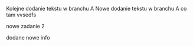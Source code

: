 Kolejne dodanie tekstu w branchu A
Nowe dodanie tekstu w branchu A
co tam vvsedfs

nowe zadanie 2 

dodane nowe info

